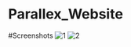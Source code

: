 # Parallex_Website

#Screenshots
![1](https://user-images.githubusercontent.com/77559949/234072853-e127cd16-dc9d-4673-a676-e27262a0f6c3.png)
![2](https://user-images.githubusercontent.com/77559949/234072862-cda17e3c-8647-4547-990c-4ff4f9aba9be.png)
